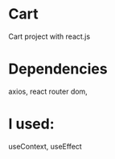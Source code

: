# Cart

Cart project with react.js

# Dependencies

axios, react router dom,

# I used:

useContext, useEffect
